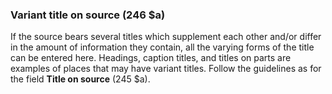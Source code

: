 ### Variant title on source (246 $a)

If the source bears several titles which supplement each other and/or differ in the amount of information they contain,
all the varying forms of the title can be entered here. Headings, caption titles, and titles on parts are examples of
places that may have variant titles. Follow the guidelines as for the field **Title on source** (245 $a).
